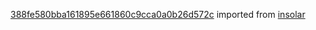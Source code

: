 [388fe580bba161895e661860c9cca0a0b26d572c](https://github.com/insolar/insolar/commit/388fe580bba161895e661860c9cca0a0b26d572c) imported from [insolar](https://github.com/insolar/insolar)
